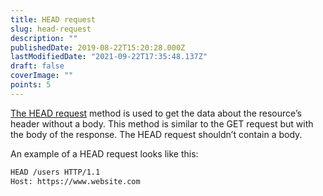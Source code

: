 ```yaml
---
title: HEAD request
slug: head-request
description: ""
publishedDate: 2019-08-22T15:20:28.000Z
lastModifiedDate: "2021-09-22T17:35:48.137Z"
draft: false
coverImage: ""
points: 5
---
```


[The HEAD request](https://developer.mozilla.org/en-US/docs/Web/HTTP/Methods/HEAD) method is used to get the data about the resource’s header without a body. This method is similar to the GET request but with the body of the response. The HEAD request shouldn’t contain a body.

An example of a HEAD request looks like this:

```bash
HEAD /users HTTP/1.1
Host: https://www.website.com
```
